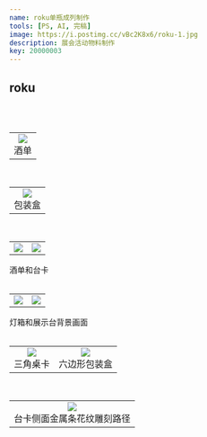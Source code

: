 ```yaml
---
name: roku单瓶成列制作
tools: [PS, AI, 完稿]
image: https://i.postimg.cc/vBc2K8x6/roku-1.jpg
description: 展会活动物料制作
key: 20000003
---
```


## roku
<br />
<br />

<table>
<tr>
<td><center><img src="https://i.postimg.cc/0Qgp08vf/2-04.jpg"></center>酒单</td>
</tr>
</table>   
<br />

<table>
<tr>
<td><center><img src="https://i.postimg.cc/6qcnKnvj/0102-01.jpg"></center>包装盒</td>
</tr>
</table>
<br />

<table>
<tr>
<td><center><img src="https://i.postimg.cc/fRLjw25x/210x297mm-p-02.jpg"></center></td>
<td><center><img src="https://i.postimg.cc/jSF6CHkB/131-X172mm-02.jpg"></center></td>
</tr>
</table>  
酒单和台卡  
<br />
<br />

<table>
<tr>
<td><center><img src="https://i.postimg.cc/BQNBf95S/589x680mm-02.jpg"></center></td>
<td><center><img src="https://i.postimg.cc/VN0qtJxv/POSM-132x38mm-01.jpg"></center></td>
</tr>
</table>
灯箱和展示台背景画面
<br />
<br />

<table>
<tr>
<td><center><img src="https://i.postimg.cc/bNq95NtV/100x385mm-02.jpg"></center>三角桌卡</td>
<td><center><img src="https://i.postimg.cc/rmS5hvFL/p-01.jpg"></center>六边形包装盒</td>
</tr>
</table>
<br />

<table>
<tr>
<td><center><img src="https://i.postimg.cc/prRz3qp5/131x172mm-02.jpg"></center>台卡侧面金属条花纹雕刻路径</td>
</tr>
</table>   
<br />